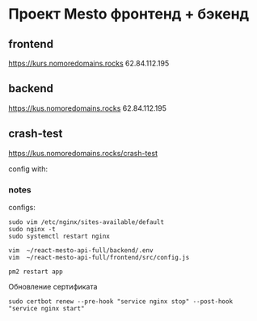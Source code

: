 # Проект Mesto фронтенд + бэкенд


## frontend
https://kurs.nomoredomains.rocks
62.84.112.195

## backend
https://kus.nomoredomains.rocks
62.84.112.195

## crash-test
https://kus.nomoredomains.rocks/crash-test


config with:



### notes
configs: 

```
sudo vim /etc/nginx/sites-available/default
sudo nginx -t
sudo systemctl restart nginx 

vim  ~/react-mesto-api-full/backend/.env
vim  ~/react-mesto-api-full/frontend/src/config.js
 
pm2 restart app
```

Обновление сертификата

```
sudo certbot renew --pre-hook "service nginx stop" --post-hook "service nginx start"
```

 
